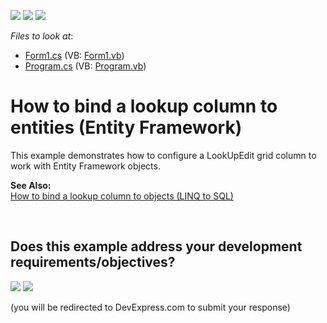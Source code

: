<!-- default badges list -->
[![](https://img.shields.io/badge/Open_in_DevExpress_Support_Center-FF7200?style=flat-square&logo=DevExpress&logoColor=white)](https://supportcenter.devexpress.com/ticket/details/E924)
[![](https://img.shields.io/badge/📖_How_to_use_DevExpress_Examples-e9f6fc?style=flat-square)](https://docs.devexpress.com/GeneralInformation/403183)
[![](https://img.shields.io/badge/💬_Leave_Feedback-feecdd?style=flat-square)](#does-this-example-address-your-development-requirementsobjectives)
<!-- default badges end -->
<!-- default file list -->
*Files to look at*:

* [Form1.cs](./CS/EntitiesLookupWithEditing/Form1.cs) (VB: [Form1.vb](./VB/EntitiesLookupWithEditing/Form1.vb))
* [Program.cs](./CS/EntitiesLookupWithEditing/Program.cs) (VB: [Program.vb](./VB/EntitiesLookupWithEditing/Program.vb))
<!-- default file list end -->
# How to bind a lookup column to entities (Entity Framework)


<p>This example demonstrates how to configure a LookUpEdit grid column to work with Entity Framework objects.</p><p><strong>See Also:</strong><br />
<a href="https://www.devexpress.com/Support/Center/p/E927">How to bind a lookup column to objects (LINQ to SQL)</a></p>

<br/>


<!-- feedback -->
## Does this example address your development requirements/objectives?

[<img src="https://www.devexpress.com/support/examples/i/yes-button.svg"/>](https://www.devexpress.com/support/examples/survey.xml?utm_source=github&utm_campaign=winforms-grid-bind-lookup-column-to-entity-framework&~~~was_helpful=yes) [<img src="https://www.devexpress.com/support/examples/i/no-button.svg"/>](https://www.devexpress.com/support/examples/survey.xml?utm_source=github&utm_campaign=winforms-grid-bind-lookup-column-to-entity-framework&~~~was_helpful=no)

(you will be redirected to DevExpress.com to submit your response)
<!-- feedback end -->
